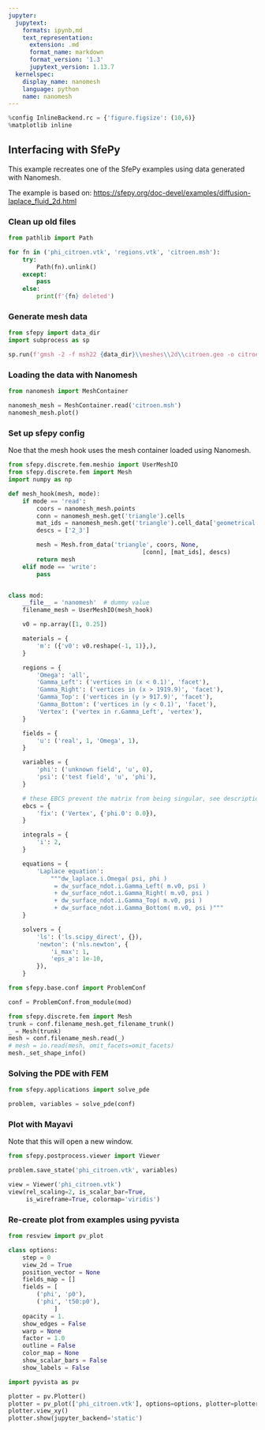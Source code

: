 ```yaml
---
jupyter:
  jupytext:
    formats: ipynb,md
    text_representation:
      extension: .md
      format_name: markdown
      format_version: '1.3'
      jupytext_version: 1.13.7
  kernelspec:
    display_name: nanomesh
    language: python
    name: nanomesh
---
```


```python
%config InlineBackend.rc = {'figure.figsize': (10,6)}
%matplotlib inline
```

## Interfacing with SfePy

This example recreates one of the SfePy examples using data generated with Nanomesh.

The example is based on:
https://sfepy.org/doc-devel/examples/diffusion-laplace_fluid_2d.html


### Clean up old files

```python
from pathlib import Path

for fn in ('phi_citroen.vtk', 'regions.vtk', 'citroen.msh'):
    try:
        Path(fn).unlink()
    except:
        pass
    else:
        print(f'{fn} deleted')
```

### Generate mesh data

```python
from sfepy import data_dir
import subprocess as sp

sp.run(f'gmsh -2 -f msh22 {data_dir}\\meshes\\2d\\citroen.geo -o citroen.msh')
```

### Loading the data with Nanomesh

```python
from nanomesh import MeshContainer

nanomesh_mesh = MeshContainer.read('citroen.msh')
nanomesh_mesh.plot()
```

### Set up sfepy config

Noe that the mesh hook uses the mesh container loaded using Nanomesh.

```python
from sfepy.discrete.fem.meshio import UserMeshIO
from sfepy.discrete.fem import Mesh
import numpy as np

def mesh_hook(mesh, mode):
    if mode == 'read':
        coors = nanomesh_mesh.points
        conn = nanomesh_mesh.get('triangle').cells
        mat_ids = nanomesh_mesh.get('triangle').cell_data['geometrical']
        descs = ['2_3']

        mesh = Mesh.from_data('triangle', coors, None,
                                      [conn], [mat_ids], descs)
        return mesh
    elif mode == 'write':
        pass


class mod:
    __file__ = 'nanomesh'  # dummy value
    filename_mesh = UserMeshIO(mesh_hook)

    v0 = np.array([1, 0.25])

    materials = {
        'm': ({'v0': v0.reshape(-1, 1)},),
    }

    regions = {
        'Omega': 'all',
        'Gamma_Left': ('vertices in (x < 0.1)', 'facet'),
        'Gamma_Right': ('vertices in (x > 1919.9)', 'facet'),
        'Gamma_Top': ('vertices in (y > 917.9)', 'facet'),
        'Gamma_Bottom': ('vertices in (y < 0.1)', 'facet'),
        'Vertex': ('vertex in r.Gamma_Left', 'vertex'),
    }

    fields = {
        'u': ('real', 1, 'Omega', 1),
    }

    variables = {
        'phi': ('unknown field', 'u', 0),
        'psi': ('test field', 'u', 'phi'),
    }

    # these EBCS prevent the matrix from being singular, see description
    ebcs = {
        'fix': ('Vertex', {'phi.0': 0.0}),
    }

    integrals = {
        'i': 2,
    }

    equations = {
        'Laplace equation':
            """dw_laplace.i.Omega( psi, phi )
             = dw_surface_ndot.i.Gamma_Left( m.v0, psi )
             + dw_surface_ndot.i.Gamma_Right( m.v0, psi )
             + dw_surface_ndot.i.Gamma_Top( m.v0, psi )
             + dw_surface_ndot.i.Gamma_Bottom( m.v0, psi )"""
    }

    solvers = {
        'ls': ('ls.scipy_direct', {}),
        'newton': ('nls.newton', {
            'i_max': 1,
            'eps_a': 1e-10,
        }),
    }

from sfepy.base.conf import ProblemConf

conf = ProblemConf.from_module(mod)
```

```python
from sfepy.discrete.fem import Mesh
trunk = conf.filename_mesh.get_filename_trunk()
_ = Mesh(trunk)
mesh = conf.filename_mesh.read(_)
# mesh = io.read(mesh, omit_facets=omit_facets)
mesh._set_shape_info()
```

### Solving the PDE with FEM

```python
from sfepy.applications import solve_pde

problem, variables = solve_pde(conf)
```

### Plot with Mayavi

Note that this will open a new window.

```python
from sfepy.postprocess.viewer import Viewer

problem.save_state('phi_citroen.vtk', variables)

view = Viewer('phi_citroen.vtk')
view(rel_scaling=2, is_scalar_bar=True,
     is_wireframe=True, colormap='viridis')
```

### Re-create plot from examples using pyvista

```python
from resview import pv_plot

class options:
    step = 0
    view_2d = True
    position_vector = None
    fields_map = []
    fields = [
        ('phi', 'p0'),
        ('phi', 't50:p0'),
             ]
    opacity = 1.
    show_edges = False
    warp = None
    factor = 1.0
    outline = False
    color_map = None
    show_scalar_bars = False
    show_labels = False

import pyvista as pv

plotter = pv.Plotter()
plotter = pv_plot(['phi_citroen.vtk'], options=options, plotter=plotter)
plotter.view_xy()
plotter.show(jupyter_backend='static')
```

